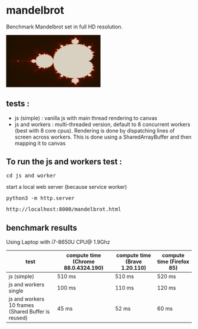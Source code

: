 # mandelbrot

Benchmark Mandelbrot set in full HD resolution.

<img src="mandelbrot.png" width="256">

## tests :
- js (simple) : vanilla js with main thread rendering to canvas
- js and workers : multi-threaded version, default to 8 concurrent workers (best with 8 core cpus). Rendering is done by dispatching lines of screen across workers. This is done using a SharedArrayBuffer and then mapping it to canvas

## To run the js and workers test :
<pre>cd js_and_worker</pre>
start a local web server (because service worker)
<pre>python3 -m http.server</pre>
<pre>http://localhost:8000/mandelbrot.html</pre>


## benchmark results

Using Laptop with i7-8650U CPU@ 1.9Ghz


|test| compute time (Chrome 88.0.4324.190) | compute time (Brave 1.20.110) | compute time (Firefox 85) |
|---|---|---|---|
|js (simple)|510 ms|510 ms|520 ms|
|js and workers single |100 ms|110 ms|120 ms|
|js and workers 10 frames (Shared Buffer is reused) |45 ms|52 ms|60 ms|
